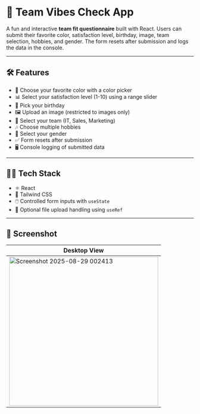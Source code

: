 # 📝 Team Vibes Check App

A fun and interactive **team fit questionnaire** built with React. Users can submit their favorite color, satisfaction level, birthday, image, team selection, hobbies, and gender. The form resets after submission and logs the data in the console.

---

## 🛠️ Features

- 🎨 Choose your favorite color with a color picker
- 📊 Select your satisfaction level (1-10) using a range slider
- 📅 Pick your birthday
- 🖼️ Upload an image (restricted to images only)
- 🏢 Select your team (IT, Sales, Marketing)
- 🎶 Choose multiple hobbies
- 🚻 Select your gender
- ✅ Form resets after submission
- 🖥️ Console logging of submitted data

---

## 🧑‍💻 Tech Stack

- ⚛️ React
- 🎨 Tailwind CSS
- 🖱️ Controlled form inputs with `useState`
- 📂 Optional file upload handling using `useRef`

---

## 📸 Screenshot

| Desktop View                                                                                                                
| --------------------------------------------------------------------------------------------------------------------------|
|<img width="400" height="400" alt="Screenshot 2025-08-29 002413" src="https://github.com/user-attachments/assets/fc1dff23-3f5d-48ac-87b4-0e951b1869ee" />|

